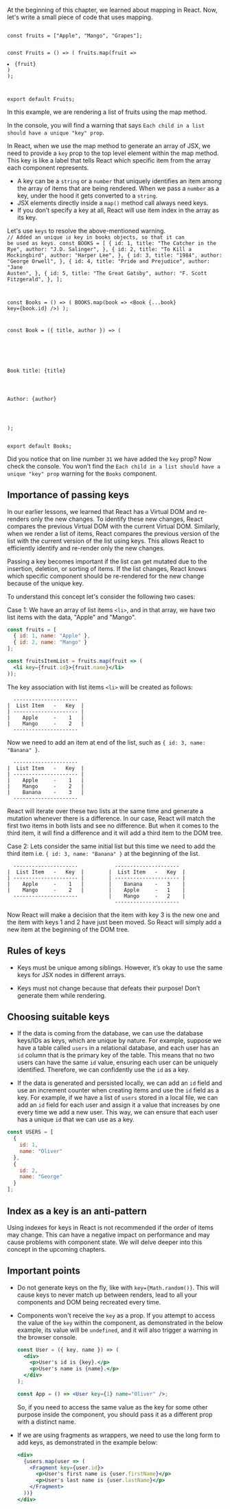 At the beginning of this chapter, we learned about mapping in React. Now, let's write a small piece of code that uses mapping.

<codeblock language="reactjs" type="lesson" showConsole="true">
<code>
const fruits = ["Apple", "Mango", "Grapes"];

const Fruits = () => (
  fruits.map(fruit => <li>{fruit}</li>)
);

export default Fruits;
</code>
</codeblock>

In this example, we are rendering a list of fruits using the map method.

In the console, you will find a warning that says `Each child in a list should have a unique "key" prop`.

In React, when we use the map method to generate an array of JSX, we need to provide a `key` prop to the top level element within the map method. This key is like a label that tells React which specific item from the array each component represents.

- A key can be a `string` or a `number` that uniquely identifies an item among the array of items that are being rendered. When we pass a `number` as a key, under the hood it gets converted to a `string`.
- JSX elements directly inside a `map()` method call always need keys.
- If you don’t specify a key at all, React will use item index in the array as its key.

Let's use `keys` to resolve the above-mentioned warning.
<codeblock language="reactjs" type="lesson" showConsole="true">
<code>
// Added an unique `id` key in books objects, so that it can be used as keys.
const BOOKS = [
  {
    id: 1,
    title: "The Catcher in the Rye",
    author: "J.D. Salinger",
  },
  {
    id: 2,
    title: "To Kill a Mockingbird",
    author: "Harper Lee",
  },
  {
    id: 3,
    title: "1984",
    author: "George Orwell",
  },
  {
    id: 4,
    title: "Pride and Prejudice",
    author: "Jane Austen",
  },
  {
    id: 5,
    title: "The Great Gatsby",
    author: "F. Scott Fitzgerald",
  },
];

const Books = () => (
  BOOKS.map(book => <Book {...book} key={book.id} />)
);

const Book = ({ title, author }) => (
  <div
    style={{
      border: "1px solid #ccc",
      borderRadius: 5,
      padding: 8,
      marginBottom: 5,
      backgroundColor: "#f9f9f9",
    }}
  >
    <p>Book title: {title}</p>
    <p>Author: {author}</p>
  </div>
);

export default Books;
</code>
</codeblock>

Did you notice that on line number `31` we have added the `key` prop? Now check the console. You won't find the `Each child in a list should have a unique "key" prop` warning for the `Books` component.

## Importance of passing keys

In our earlier lessons, we learned that React has a Virtual DOM and re-renders only the new changes. To identify these new changes, React compares the previous Virtual DOM with the current Virtual DOM. Similarly, when we render a list of items, React compares the previous version of the list with the current version of the list using keys. This allows React to efficiently identify and re-render only the new changes.

Passing a key becomes important if the list can get mutated due to the insertion, deletion, or sorting of items. If the list changes, React knows which specific component should be re-rendered for the new change because of the unique key.

To understand this concept let's consider the following two cases:

Case 1: We have an array of list items `<li>`, and in that array, we have two list items with the data, "Apple" and "Mango".

```jsx
const fruits = [
  { id: 1, name: "Apple" },
  { id: 2, name: "Mango" }
];

const fruitsItemList = fruits.map(fruit => (
  <li key={fruit.id}>{fruit.name}</li>
));
```

The key association with list items `<li>` will be created as follows:

```
  ---------------------
|  List Item   -   Key  |
| --------------------- |
|    Apple     -    1   |
|    Mango     -    2   |
  ---------------------
```

Now we need to add an item at end of the list, such as `{ id: 3, name: "Banana" }`.

```
  ---------------------
|  List Item   -   Key  |
| --------------------- |
|    Apple     -    1   |
|    Mango     -    2   |
|    Banana    -    3   |
  ---------------------
```

React will iterate over these two lists at the same time and generate a mutation whenever there is a difference. In our case, React will match the first two items in both lists and see no difference. But when it comes to the third item, it will find a difference and it will add a third item to the DOM tree.

Case 2: Lets consider the same initial list but this time we need to add the third item i.e. `{ id: 3, name: "Banana" }` at the beginning of the list.

```
  ---------------------            ---------------------
|  List Item   -   Key  |        |  List Item   -   Key  |
| --------------------- |        | --------------------- |
|    Apple     -    1   |        |    Banana    -   3    |
|    Mango     -    2   |        |    Apple     -   1    |
  ---------------------          |    Mango     -   2    |
                                   ---------------------
```

Now React will make a decision that the item with key 3 is the new one and the item with keys 1 and 2 have just been moved. So React will simply add a new item at the beginning of the DOM tree.

## Rules of keys

- Keys must be unique among siblings. However, it’s okay to use the same keys for JSX nodes in different arrays.

- Keys must not change because that defeats their purpose! Don’t generate them while rendering.

## Choosing suitable keys

- If the data is coming from the database, we can use the database keys/IDs as keys, which are unique by nature. For example, suppose we have a table called `users` in a relational database, and each user has an `id` column that is the primary key of the table. This means that no two users can have the same `id` value, ensuring each user can be uniquely identified. Therefore, we can confidently use the `id` as a key.

- If the data is generated and persisted locally, we can add an `id` field and use an increment counter when creating items and use the `id` field as a key. For example, if we have a list of `users` stored in a local file, we can add an `id` field for each user and assign it a value that increases by one every time we add a new user. This way, we can ensure that each user has a unique `id` that we can use as a key.

```jsx {3-3, 7-7}
const USERS = [
  {
    id: 1,
    name: "Oliver"
  },
  {
    id: 2,
    name: "George"
  }
];
```

## Index as a key is an anti-pattern

Using indexes for keys in React is not recommended if the order of items may change. This can have a negative impact on performance and may cause problems with component state. We will delve deeper into this concept in the upcoming chapters.

## Important points

- Do not generate keys on the fly, like with `key={Math.random()}`. This will cause keys to never match up between renders, lead to all your components and DOM being recreated every time.

- Components won't receive the `key` as a prop. If you attempt to access the value of the `key` within the component, as demonstrated in the below example, its value will be `undefined`, and it will also trigger a warning in the browser console.

  ```jsx {3-3}
  const User = ({ key, name }) => (
    <div>
      <p>User's id is {key}.</p>
      <p>User's name is {name}.</p>
    </div>
  );

  const App = () => <User key={1} name="Oliver" />;
  ```

  So, if you need to access the same value as the key for some other purpose inside the component, you should pass it as a different prop with a distinct name.

- If we are using fragments as wrappers, we need to use the long form to add keys, as demonstrated in the example below:

  ```jsx {3-3, 6-6}
  <div>
    {users.map(user => (
      <Fragment key={user.id}>
        <p>User's first name is {user.firstName}</p>
        <p>User's last name is {user.lastName}</p>
      </Fragment>
    ))}
  </div>
  ```
